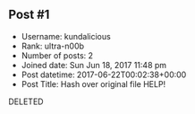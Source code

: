 ## Post #1
- Username: kundalicious
- Rank: ultra-n00b
- Number of posts: 2
- Joined date: Sun Jun 18, 2017 11:48 pm
- Post datetime: 2017-06-22T00:02:38+00:00
- Post Title: Hash over original file HELP!

DELETED
